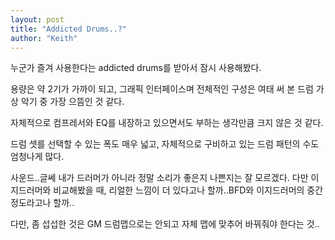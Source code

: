 ```yaml
---
layout: post
title: "Addicted Drums..?"
author: "Keith"
---
```


누군가 즐겨 사용한다는 addicted drums를 받아서 잠시 사용해봤다.

용량은 약 2기가 가까이 되고, 그래픽 인터페이스며 전체적인 구성은 여태 써 본 드럼 가상 악기 중 가장 으뜸인 것 같다.

자체적으로 컴프레서와 EQ를 내장하고 있으면서도 부하는 생각만큼 크지 않은 것 같다.

드럼 셋를 선택할 수 있는 폭도 매우 넓고, 자체적으로 구비하고 있는 드럼 패턴의 수도 엄청나게 많다.

사운드..글쎄 내가 드러머가 아니라 정말 소리가 좋은지 나쁜지는 잘 모르겠다. 다만 이지드러머와 비교해봤을 때, 리얼한 느낌이 더 있다고나 할까..BFD와 이지드러머의 중간 정도라고나 할까..

다만, 좀 섭섭한 것은 GM 드럼맵으로는 안되고 자체 맵에 맞추어 바꿔줘야 한다는 것..


